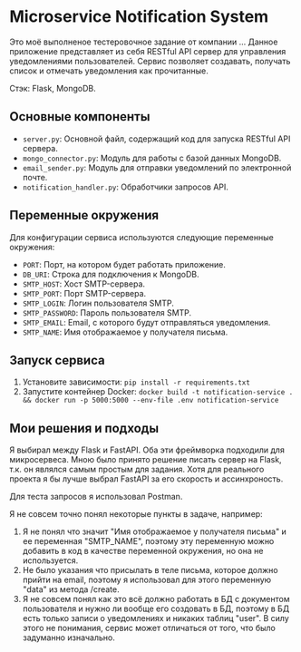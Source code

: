 # Microservice Notification System

  Это моё выполненое тестеровочное задание от компании ...
  Данное приложение представляет из себя RESTful API сервер для управления уведомлениями пользователей. Сервис позволяет создавать, получать список и отмечать уведомления как прочитанные.
  
  Стэк: Flask, MongoDB.

## Основные компоненты

- `server.py`: Основной файл, содержащий код для запуска RESTful API сервера.
- `mongo_connector.py`: Модуль для работы с базой данных MongoDB.
- `email_sender.py`: Модуль для отправки уведомлений по электронной почте.
- `notification_handler.py`: Обработчики запросов API.

## Переменные окружения

Для конфигурации сервиса используются следующие переменные окружения:

- `PORT`: Порт, на котором будет работать приложение.
- `DB_URI`: Строка для подключения к MongoDB.
- `SMTP_HOST`: Хост SMTP-сервера.
- `SMTP_PORT`: Порт SMTP-сервера.
- `SMTP_LOGIN`: Логин пользователя SMTP.
- `SMTP_PASSWORD`: Пароль пользователя SMTP.
- `SMTP_EMAIL`: Email, с которого будут отправляться уведомления.
- `SMTP_NAME`: Имя отображаемое у получателя письма.

## Запуск сервиса

1. Установите зависимости: `pip install -r requirements.txt`
2. Запустите контейнер Docker: `docker build -t notification-service . && docker run -p 5000:5000 --env-file .env notification-service`

## Мои решения и подходы

  Я выбирал между Flask и FastAPI. Оба эти фреймворка подходили для микросервеса.
  Мною было принято решение писать сервер на Flask, т.к. он являлся самым простым для задания.
  Хотя для реального проекта я бы лучше выбрал FastAPI за его скорость и ассинхроность.

  Для теста запросов я использовал Postman.

  Я не совсем точно понял некоторые пункты в задаче, например:
  1. Я не понял что значит "Имя отображаемое у получателя письма" и ее переменная "SMTP_NAME", поэтому эту переменную можно добавить в код в качестве переменной окружения, но она не используется.
  2. Не было указания что присылать в теле письма, которое должно прийти на email, поэтому я использовал для этого переменную "data" из метода /create.
  3. Я не совсем понял как это всё должно работать в БД с документом пользователя и нужно ли вообще его создовать в БД, поэтому в БД есть только записи о уведомлениях и никаких таблиц "user". 
  В силу этого не понимания, сервис может отличаться от того, что было задуманно изначально.
  
